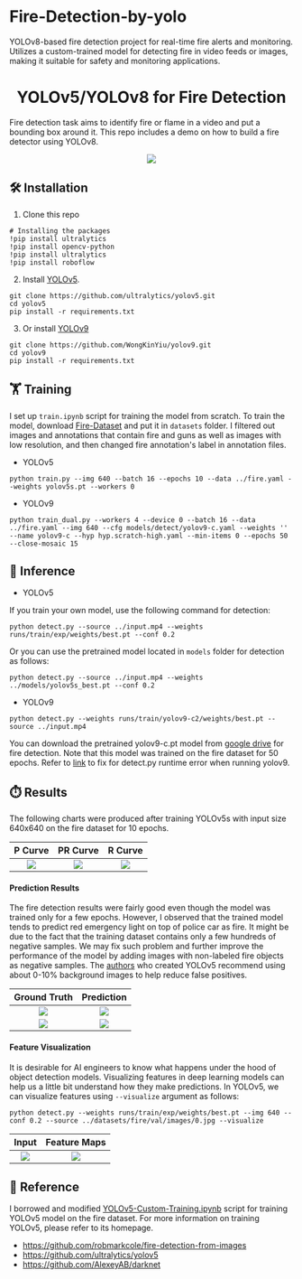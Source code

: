 # Fire-Detection-by-yolo
YOLOv8-based fire detection project for real-time fire alerts and monitoring. Utilizes a custom-trained model for detecting fire in video feeds or images, making it suitable for safety and monitoring applications.



<h1 align="center"><span>YOLOv5/YOLOv8 for Fire Detection</span></h1>

Fire detection task aims to identify fire or flame in a video and put a bounding box around it. This repo includes a demo on how to build a fire detector using YOLOv8. 

<p align="center">
  <img src="runs/detect/RPReplay_Final1730157467.gif" />
</p>

## 🛠️ Installation
1. Clone this repo 
``` shell
# Installing the packages
!pip install ultralytics
!pip install opencv-python
!pip install ultralytics
!pip install roboflow
```

2. Install [YOLOv5](https://github.com/ultralytics/yolov5). 
``` shell
git clone https://github.com/ultralytics/yolov5.git 
cd yolov5
pip install -r requirements.txt
```

3. Or install [YOLOv9](https://github.com/WongKinYiu/yolov9.git)
``` shell
git clone https://github.com/WongKinYiu/yolov9.git
cd yolov9
pip install -r requirements.txt
```

## 🏋️ Training
I set up ```train.ipynb``` script for training the model from scratch. To train the model, download [Fire-Dataset](https://www.kaggle.com/datasets/atulyakumar98/fire-and-gun-dataset) and put it in ```datasets``` folder. I filtered out images and annotations that contain fire and guns as well as images with low resolution, and then changed fire annotation's label in annotation files.

- YOLOv5
```
python train.py --img 640 --batch 16 --epochs 10 --data ../fire.yaml --weights yolov5s.pt --workers 0
```

- YOLOv9
```
python train_dual.py --workers 4 --device 0 --batch 16 --data ../fire.yaml --img 640 --cfg models/detect/yolov9-c.yaml --weights '' --name yolov9-c --hyp hyp.scratch-high.yaml --min-items 0 --epochs 50 --close-mosaic 15
```

## 🌱 Inference

- YOLOv5
  
If you train your own model, use the following command for detection:
``` shell
python detect.py --source ../input.mp4 --weights runs/train/exp/weights/best.pt --conf 0.2
```
Or you can use the pretrained model located in ```models``` folder for detection as follows:
``` shell
python detect.py --source ../input.mp4 --weights ../models/yolov5s_best.pt --conf 0.2
```

- YOLOv9

``` shell
python detect.py --weights runs/train/yolov9-c2/weights/best.pt --source ../input.mp4
```

You can download the pretrained yolov9-c.pt model from [google drive](https://drive.google.com/file/d/1nV5C3dbc_Q3CoczHaERTojr78-SFPdMI/view?usp=sharing) for fire detection. Note that this model was trained on the fire dataset for 50 epochs. Refer to [link](https://github.com/WongKinYiu/yolov9/issues/162) to fix for detect.py runtime error when running yolov9.

## ⏱️ Results
The following charts were produced after training YOLOv5s with input size 640x640 on the fire dataset for 10 epochs.

| P Curve | PR Curve | R Curve |
| :-: | :-: | :-: |
| ![](results/P_curve.png) | ![](results/PR_curve.png) | ![](results/R_curve.png) |

#### Prediction Results
The fire detection results were fairly good even though the model was trained only for a few epochs. However, I observed that the trained model tends to predict red emergency light on top of police car as fire. It might be due to the fact that the training dataset contains only a few hundreds of negative samples. We may fix such problem and further improve the performance of the model by adding images with non-labeled fire objects as negative samples. The [authors](https://github.com/ultralytics/yolov5/wiki/Tips-for-Best-Training-Results) who created YOLOv5 recommend using about 0-10% background images to help reduce false positives. 

| Ground Truth | Prediction | 
| :-: | :-: |
| ![](results/val_batch2_labels_1.jpg) | ![](results/val_batch2_pred_1.jpg) |
| ![](results/val_batch2_labels_2.jpg) | ![](results/val_batch2_pred_2.jpg) | 

#### Feature Visualization
It is desirable for AI engineers to know what happens under the hood of object detection models. Visualizing features in deep learning models can help us a little bit understand how they make predictions. In YOLOv5, we can visualize features using ```--visualize``` argument as follows:

```
python detect.py --weights runs/train/exp/weights/best.pt --img 640 --conf 0.2 --source ../datasets/fire/val/images/0.jpg --visualize
```

| Input | Feature Maps | 
| :-: | :-: |
| ![](results/004dec94c5de631f.jpg) | ![](results/stage23_C3_features.png) |

## 🔗 Reference
I borrowed and modified [YOLOv5-Custom-Training.ipynb](https://github.com/ultralytics/yolov5/wiki/Train-Custom-Data) script for training YOLOv5 model on the fire dataset. For more information on training YOLOv5, please refer to its homepage.
* https://github.com/robmarkcole/fire-detection-from-images
* https://github.com/ultralytics/yolov5
* https://github.com/AlexeyAB/darknet
